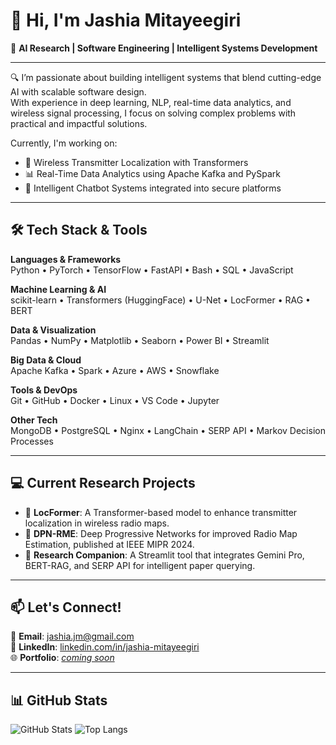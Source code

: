 # 👋 Hi, I'm Jashia Mitayeegiri

🚀 **AI Research | Software Engineering | Intelligent Systems Development**

---

🔍 I’m passionate about building intelligent systems that blend cutting-edge AI with scalable software design.  
With experience in deep learning, NLP, real-time data analytics, and wireless signal processing, I focus on solving complex problems with practical and impactful solutions.

Currently, I'm working on:
- 📡 Wireless Transmitter Localization with Transformers
- 📊 Real-Time Data Analytics using Apache Kafka and PySpark
- 🤖 Intelligent Chatbot Systems integrated into secure platforms

---

## 🛠 Tech Stack & Tools

**Languages & Frameworks**  
Python • PyTorch • TensorFlow • FastAPI • Bash • SQL • JavaScript

**Machine Learning & AI**  
scikit-learn • Transformers (HuggingFace) • U-Net • LocFormer • RAG • BERT

**Data & Visualization**  
Pandas • NumPy • Matplotlib • Seaborn • Power BI • Streamlit

**Big Data & Cloud**  
Apache Kafka • Spark • Azure • AWS • Snowflake

**Tools & DevOps**  
Git • GitHub • Docker • Linux • VS Code • Jupyter

**Other Tech**  
MongoDB • PostgreSQL • Nginx • LangChain • SERP API • Markov Decision Processes

---

## 💻 Current Research Projects

- 📶 **LocFormer**: A Transformer-based model to enhance transmitter localization in wireless radio maps.
- 📍 **DPN-RME**: Deep Progressive Networks for improved Radio Map Estimation, published at IEEE MIPR 2024.
- 🧠 **Research Companion**: A Streamlit tool that integrates Gemini Pro, BERT-RAG, and SERP API for intelligent paper querying.

---

## 📫 Let's Connect!

📧 **Email**: jashia.jm@gmail.com  
🔗 **LinkedIn**: [linkedin.com/in/jashia-mitayeegiri](https://www.linkedin.com/in/jashia-mitayeegiri)  
🌐 **Portfolio**: [*coming soon*](https://jashia515.github.io/)

---

## 📊 GitHub Stats

![GitHub Stats](https://github-readme-stats.vercel.app/api?username=Jashia515&show_icons=true&theme=github_dark&hide_title=false)
![Top Langs](https://github-readme-stats.vercel.app/api/top-langs/?username=Jashia515&layout=compact&theme=github_dark)
